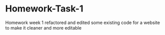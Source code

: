 # Homework-Task-1
Homework week 1
refactored and edited some existing code for a website to make it cleaner and more editable
